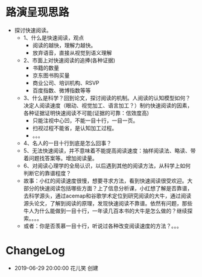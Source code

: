 # 路演呈现思路

- 探讨快速阅读。
  - 1、什么是快速阅读，观点
    - 阅读的越快，理解力越快。
    - 放弃语音，直接从视觉到语义理解
  - 2、市面上对快速阅读的追捧(各种证据)
    - 书籍的数量
    - 京东图书购买量
    - 商业公司、培训机构、RSVP
    - 百度指数、微博指数等等
  - 3、什么是科学？回到论文，探讨阅读的机制。人阅读的认知模型如何？决定人阅读速度（眼动、视觉加工、语言加工？）制约快速阅读的因素，各种证据证明快速阅读不可能(证据的可靠：信效度高)
    - 只能注视中心凹，不能一目十行，一目一页。
    - 扫视过程不能省，是认知加工过程。
    - 。。。
  - 4、名人的一目十行到底是怎么回事？
  - 5、无法快速阅读，并不意味着不能提高阅读速度：抽样阅读法、略读、带着问题找答案等。增加阅读量。
  - 6、对阅读心理学的全局认识，以后遇到其他的阅读方法，从科学上如何判断它的靠谱程度？
  - 故事：小红的阅读速度很慢，想要寻求方法，看到快速阅读很受欢迎。大部分的快速阅读包括哪些方面？上了信息分析课，小红想了解是否靠谱，去科学源头，通过acemap和谷歌学术定位到研究阅读的大牛，通过阅读源头论文，了解到阅读的原理，发现快速阅读不靠谱。依然有问题，那些牛人为什么能做到一目十行，一年读几百本书的大牛是怎么做的？继续探索。。。。
  - 或者：你是否羡慕一目十行，听说过各种改变阅读速度的方法？。。。



# ChangeLog

- 2019-06-29 20:00:00 花儿笑 创建